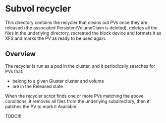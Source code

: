 # Subvol recycler

This directory contains the recycler that cleans out PVs once they are released
(the associated PersistentVolumeClaim is deleted), deletes all the files in the
underlying directory, recreated the block device and formats it as XFS and marks
the PV as ready to be used again.

## Overview

The recycler is run as a pod in the cluster, and it periodically searches for
PVs that:
* belong to a given Gluster cluster and volume
* are in the Released state

When the recycler script finds one or more PVs matching the above conditions, it
removes all files from the underlying subdirectory, then it patches the PV to
mark it Available.

TODO!!!